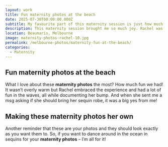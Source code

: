 ```yaml
---
layout: work
title: Fun maternity photos at the beach
date: 2025-07-30T00:00:00.000Z
subtitle: My favourite part of this maternity session is just how much fun we had.
description: This maternity session brought me so much joy. Rachel was so carefree and really embraced the experience of documenting her beautiful bump.
location: Beaumaris, Melbourne
image: maternity-photos-rachel-10.jpg
permalink: /melbourne-photos/maternity-fun-at-the-beach/
categories:
  - Maternity
---
```


## Fun maternity photos at the beach

What I love about these **maternity photos** the most? How much fun we had! It wasn’t overly warm but Rachel embraced the experience and had a lot of fun in the waves, all while documenting her bump. And when she sent me a msg asking if she should bring her sequin robe, it was a big yes from me!

## Making these maternity photos her own

Another reminder that these are your photos and they should look exactly as you want them to. So, if you want to dance around in the ocean in sequins for your **maternity photos** – I’m all for it!